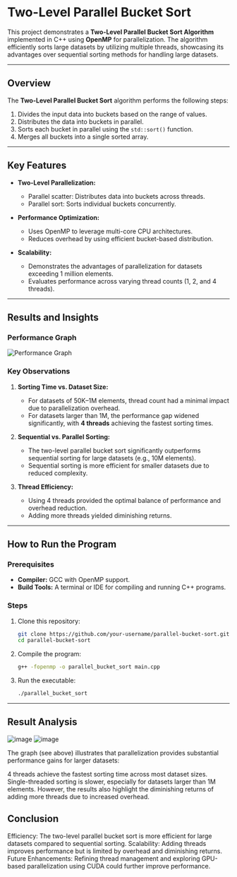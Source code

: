 # Two-Level Parallel Bucket Sort

This project demonstrates a **Two-Level Parallel Bucket Sort Algorithm** implemented in C++ using **OpenMP** for parallelization. The algorithm efficiently sorts large datasets by utilizing multiple threads, showcasing its advantages over sequential sorting methods for handling large datasets.

---

## Overview

The **Two-Level Parallel Bucket Sort** algorithm performs the following steps:
1. Divides the input data into buckets based on the range of values.
2. Distributes the data into buckets in parallel.
3. Sorts each bucket in parallel using the `std::sort()` function.
4. Merges all buckets into a single sorted array.

---

## Key Features

- **Two-Level Parallelization:**
  - Parallel scatter: Distributes data into buckets across threads.
  - Parallel sort: Sorts individual buckets concurrently.
  
- **Performance Optimization:**
  - Uses OpenMP to leverage multi-core CPU architectures.
  - Reduces overhead by using efficient bucket-based distribution.

- **Scalability:**
  - Demonstrates the advantages of parallelization for datasets exceeding 1 million elements.
  - Evaluates performance across varying thread counts (1, 2, and 4 threads).

---

## Results and Insights

### Performance Graph
![Performance Graph](path/to/graph/image.png)

### Key Observations
1. **Sorting Time vs. Dataset Size:**
   - For datasets of 50K–1M elements, thread count had a minimal impact due to parallelization overhead.
   - For datasets larger than 1M, the performance gap widened significantly, with **4 threads** achieving the fastest sorting times.

2. **Sequential vs. Parallel Sorting:**
   - The two-level parallel bucket sort significantly outperforms sequential sorting for large datasets (e.g., 10M elements).
   - Sequential sorting is more efficient for smaller datasets due to reduced complexity.

3. **Thread Efficiency:**
   - Using 4 threads provided the optimal balance of performance and overhead reduction.
   - Adding more threads yielded diminishing returns.

---

## How to Run the Program

### Prerequisites
- **Compiler:** GCC with OpenMP support.
- **Build Tools:** A terminal or IDE for compiling and running C++ programs.

### Steps
1. Clone this repository:
   ```bash
   git clone https://github.com/your-username/parallel-bucket-sort.git
   cd parallel-bucket-sort
2. Compile the program:
   ```bash
   g++ -fopenmp -o parallel_bucket_sort main.cpp
3. Run the executable:
   ```bash
   ./parallel_bucket_sort

---

## Result Analysis
![image](images/fig1.png)
![image](images/fig2.png)

The graph (see above) illustrates that parallelization provides substantial performance gains for larger datasets:

4 threads achieve the fastest sorting time across most dataset sizes.
Single-threaded sorting is slower, especially for datasets larger than 1M elements.
However, the results also highlight the diminishing returns of adding more threads due to increased overhead.

## Conclusion
Efficiency: The two-level parallel bucket sort is more efficient for large datasets compared to sequential sorting.
Scalability: Adding threads improves performance but is limited by overhead and diminishing returns.
Future Enhancements: Refining thread management and exploring GPU-based parallelization using CUDA could further improve performance.
